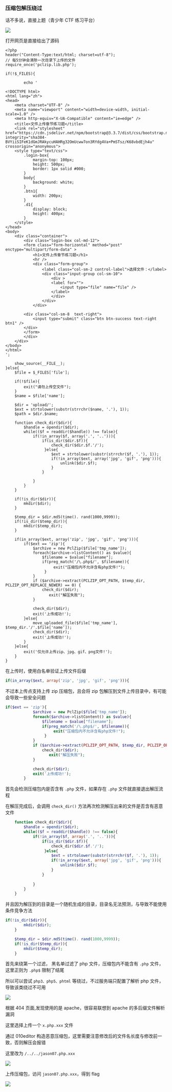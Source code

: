 ### 压缩包解压绕过

话不多说，直接上题（青少年 CTF 练习平台）

![](https://pic1.imgdb.cn/item/6863fe2c58cb8da5c88589d4.png)

打开网页是直接给出了源码

```php+HTML
<?php
header("Content-Type:text/html; charset=utf-8");
// 每5分钟会清除一次目录下上传的文件
require_once('pclzip.lib.php');

if(!$_FILES){

        echo '

<!DOCTYPE html>
<html lang="zh">
<head>
    <meta charset="UTF-8" />
    <meta name="viewport" content="width=device-width, initial-scale=1.0" />
    <meta http-equiv="X-UA-Compatible" content="ie=edge" />
    <title>文件上传章节练习题</title>
    <link rel="stylesheet" href="https://cdn.jsdelivr.net/npm/bootstrap@3.3.7/dist/css/bootstrap.min.css" integrity="sha384-BVYiiSIFeK1dGmJRAkycuHAHRg32OmUcww7on3RYdg4Va+PmSTsz/K68vbdEjh4u" crossorigin="anonymous">
    <style type="text/css">
        .login-box{
            margin-top: 100px;
            height: 500px;
            border: 1px solid #000;
        }
        body{
            background: white;
        }
        .btn1{
            width: 200px;
        }
        .d1{
            display: block;
            height: 400px;
        }
    </style>
</head>
<body>
    <div class="container">
        <div class="login-box col-md-12">
        <form class="form-horizontal" method="post" enctype="multipart/form-data" >
            <h1>文件上传章节练习题</h1>
            <hr />
            <div class="form-group">
                <label class="col-sm-2 control-label">选择文件：</label>
                <div class="input-group col-sm-10">
                    <div >
                    <label for="">
                        <input type="file" name="file" />
                    </label>
                    </div>
                </div>
            </div>
                
        <div class="col-sm-8  text-right">
            <input type="submit" class="btn btn-success text-right btn1" />
        </div>
        </form>
        </div>
    </div>
</body>
</html>
';

    show_source(__FILE__);
}else{
    $file = $_FILES['file'];

    if(!$file){
        exit("请勿上传空文件");
    }
    $name = $file['name'];

    $dir = 'upload/';
    $ext = strtolower(substr(strrchr($name, '.'), 1));
    $path = $dir.$name;

    function check_dir($dir){
        $handle = opendir($dir);
        while(($f = readdir($handle)) !== false){
            if(!in_array($f, array('.', '..'))){
                if(is_dir($dir.$f)){
                    check_dir($dir.$f.'/');
                 }else{
                    $ext = strtolower(substr(strrchr($f, '.'), 1));
                    if(!in_array($ext, array('jpg', 'gif', 'png'))){
                        unlink($dir.$f);
                    }
                }
            
            }
        }
    }

    if(!is_dir($dir)){
        mkdir($dir);
    }

    $temp_dir = $dir.md5(time(). rand(1000,9999));
    if(!is_dir($temp_dir)){
        mkdir($temp_dir);
    }

    if(in_array($ext, array('zip', 'jpg', 'gif', 'png'))){
        if($ext == 'zip'){
            $archive = new PclZip($file['tmp_name']);
            foreach($archive->listContent() as $value){
                $filename = $value["filename"];
                if(preg_match('/\.php$/', $filename)){
                     exit("压缩包内不允许含有php文件!");
                 }
            }
            if ($archive->extract(PCLZIP_OPT_PATH, $temp_dir, PCLZIP_OPT_REPLACE_NEWER) == 0) {
                check_dir($dir);
                   exit("解压失败");
            }

            check_dir($dir);
            exit('上传成功!');
        }else{
            move_uploaded_file($file['tmp_name'], $temp_dir.'/'.$file['name']);
            check_dir($dir);
            exit('上传成功!');
        }
    }else{
        exit('仅允许上传zip、jpg、gif、png文件!');
    }
}
```

在上传时，使用白名单验证上传文件后缀

```php
if(in_array($ext, array('zip', 'jpg', 'gif', 'png'))){
```

不过本上传点支持上传 zip 压缩包，且会将 zip 包解压到文件上传目录中，有可能会导致一些安全问题

```php
if($ext == 'zip'){
            $archive = new PclZip($file['tmp_name']);
            foreach($archive->listContent() as $value){
                $filename = $value["filename"];
                if(preg_match('/\.php$/', $filename)){
                     exit("压缩包内不允许含有php文件!");
                 }
            }
            if ($archive->extract(PCLZIP_OPT_PATH, $temp_dir, PCLZIP_OPT_REPLACE_NEWER) == 0) {
                check_dir($dir);
                   exit("解压失败");
            }

            check_dir($dir);
            exit('上传成功!');
        }
```

首先会检测压缩包内是否含有 `.php` 文件，如果存在 `.php` 文件就直接退出解压流程

在解压完成后，会调用 `check_dir()` 方法再次检测解压出来的文件是否含有恶意文件

```php
    function check_dir($dir){
        $handle = opendir($dir);
        while(($f = readdir($handle)) !== false){
            if(!in_array($f, array('.', '..'))){
                if(is_dir($dir.$f)){
                    check_dir($dir.$f.'/');
                 }else{
                    $ext = strtolower(substr(strrchr($f, '.'), 1));
                    if(!in_array($ext, array('jpg', 'gif', 'png'))){
                        unlink($dir.$f);
                    }
                }
            
            }
        }
    }
```

并且因为解压到的目录是一个随机生成的目录，目录名无法预测，与导致不能使用条件竞争方法

```php
if(!is_dir($dir)){
        mkdir($dir);
    }

    $temp_dir = $dir.md5(time(). rand(1000,9999));
    if(!is_dir($temp_dir)){
        mkdir($temp_dir);
    }
```

首先来绕第一个过滤， 黑名单过滤了 php 文件，压缩包内不能含有 `.php` 文件，这里正则为 `.php$` 限制了结尾

所以可以尝试 `php3、php5、phtml` 等绕过，不过服务端只配置了解析 php 文件，导致该类绕过不可用

![](https://pic1.imgdb.cn/item/68640ab258cb8da5c885b9ee.png)

根据 404 页面,发现使用的是 apache，很容易联想到 apache 的多后缀文件解析漏洞

这里选择上传一个 `x.php.xxx` 文件

通过 010editor 构造恶意压缩包，这里需要注意修改后的文件名长度与修改前一致，否则解压会报错

这里改为 `/../../jason07.php.xxx`

![](https://pic1.imgdb.cn/item/68640efd58cb8da5c885bcb9.png)

上传压缩包，访问 `jason07.php.xxx`，得到 flag

![](https://pic1.imgdb.cn/item/6864103458cb8da5c885be31.png)